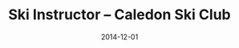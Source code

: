 ---
title: Ski Instructor – Caledon Ski Club
eventType: job
date: 2014-12-01
endDate: 2016-03-20
isSeasonal: true
thumbnail: caledon
excerpt: Taught children how to ski – from their first time on skis to racing competitively in a team. Gained experience in leading a team and working closely with other employees.
---